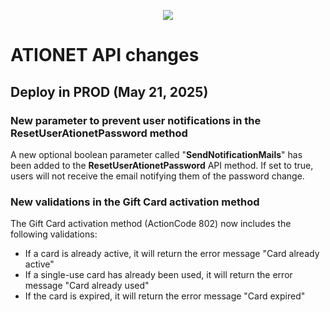 <p align="center">
  <img src="https://github.com/Ationet/ationetdocs/raw/master/Content/Images/ATIOnetLogo_250x70.png" />
</p>

# ATIONET API changes 

## Deploy in PROD (May 21, 2025)

### New parameter to prevent user notifications in the ResetUserAtionetPassword method
A new optional boolean parameter called "**SendNotificationMails**" has been added to the **ResetUserAtionetPassword** API method.
If set to true, users will not receive the email notifying them of the password change.

### New validations in the Gift Card activation method
The Gift Card activation method (ActionCode 802) now includes the following validations:

- If a card is already active, it will return the error message "Card already active"
- If a single-use card has already been used, it will return the error message "Card already used"
- If the card is expired, it will return the error message "Card expired"

